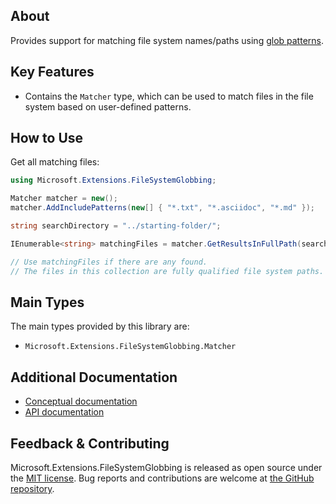 ## About

<!-- A description of the package and where one can find more documentation -->

Provides support for matching file system names/paths using [glob patterns](https://en.wikipedia.org/wiki/Glob_(programming)).

## Key Features

<!-- The key features of this package -->

* Contains the `Matcher` type, which can be used to match files in the file system based on user-defined patterns.

## How to Use

<!-- A compelling example on how to use this package with code, as well as any specific guidelines for when to use the package -->

Get all matching files:

```c#
using Microsoft.Extensions.FileSystemGlobbing;

Matcher matcher = new();
matcher.AddIncludePatterns(new[] { "*.txt", "*.asciidoc", "*.md" });

string searchDirectory = "../starting-folder/";

IEnumerable<string> matchingFiles = matcher.GetResultsInFullPath(searchDirectory);

// Use matchingFiles if there are any found.
// The files in this collection are fully qualified file system paths.
```

## Main Types

<!-- The main types provided in this library -->

The main types provided by this library are:

* `Microsoft.Extensions.FileSystemGlobbing.Matcher`

## Additional Documentation

<!-- Links to further documentation. Remove conceptual documentation if not available for the library. -->

* [Conceptual documentation](https://learn.microsoft.com/dotnet/core/extensions/file-globbing)
* [API documentation](https://learn.microsoft.com/dotnet/api/microsoft.extensions.filesystemglobbing)

## Feedback & Contributing

<!-- How to provide feedback on this package and contribute to it -->

Microsoft.Extensions.FileSystemGlobbing is released as open source under the [MIT license](https://licenses.nuget.org/MIT). Bug reports and contributions are welcome at [the GitHub repository](https://github.com/dotnet/runtime).
